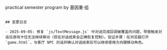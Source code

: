 practical semester program by 基因重·组
```

## 变更日志

- 2025-09-05: 修复 `js/TextMessage.js` 中对话完成回调被覆盖的问题，导致触发对话后游戏卡住无法继续移动（现在对话结束会正确恢复控制）。验证步骤：在浏览器打开 `game.html`，与客厅 NPC 对话并确认对话结束后可以继续使用方向键移动角色。